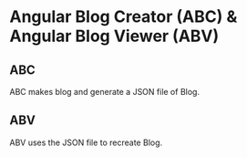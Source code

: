 # Angular Blog Creator (ABC) & Angular Blog Viewer (ABV)


##  ABC
ABC makes blog and generate a JSON file of Blog. 

##  ABV
ABV uses the JSON file to recreate Blog.
